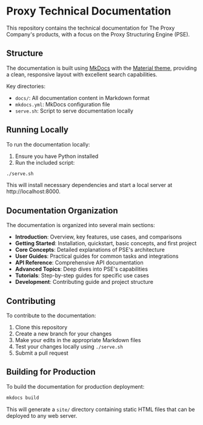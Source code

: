 # Proxy Technical Documentation

This repository contains the technical documentation for The Proxy Company's products, with a focus on the Proxy Structuring Engine (PSE).

## Structure

The documentation is built using [MkDocs](https://www.mkdocs.org/) with the [Material theme](https://squidfunk.github.io/mkdocs-material/), providing a clean, responsive layout with excellent search capabilities.

Key directories:

- `docs/`: All documentation content in Markdown format
- `mkdocs.yml`: MkDocs configuration file
- `serve.sh`: Script to serve documentation locally

## Running Locally

To run the documentation locally:

1. Ensure you have Python installed
2. Run the included script:

```bash
./serve.sh
```

This will install necessary dependencies and start a local server at http://localhost:8000.

## Documentation Organization

The documentation is organized into several main sections:

- **Introduction**: Overview, key features, use cases, and comparisons
- **Getting Started**: Installation, quickstart, basic concepts, and first project
- **Core Concepts**: Detailed explanations of PSE's architecture
- **User Guides**: Practical guides for common tasks and integrations
- **API Reference**: Comprehensive API documentation
- **Advanced Topics**: Deep dives into PSE's capabilities
- **Tutorials**: Step-by-step guides for specific use cases
- **Development**: Contributing guide and project structure

## Contributing

To contribute to the documentation:

1. Clone this repository
2. Create a new branch for your changes
3. Make your edits in the appropriate Markdown files
4. Test your changes locally using `./serve.sh`
5. Submit a pull request

## Building for Production

To build the documentation for production deployment:

```bash
mkdocs build
```

This will generate a `site/` directory containing static HTML files that can be deployed to any web server.